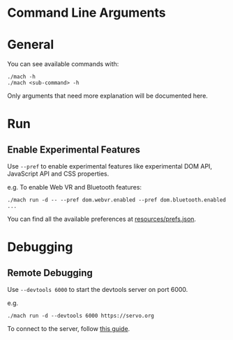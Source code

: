 Command Line Arguments
========================
# General

You can see available commands with:
```
./mach -h
./mach <sub-command> -h
```
Only arguments that need more explanation will be documented here.

# Run
## Enable Experimental Features
Use `--pref` to enable experimental features like experimental DOM API, JavaScript API and CSS properties.

e.g. To enable Web VR and Bluetooth features:
```
./mach run -d -- --pref dom.webvr.enabled --pref dom.bluetooth.enabled ...
```

You can find all the available preferences at [resources/prefs.json](https://dxr.mozilla.org/servo/source/resources/prefs.json).

# Debugging
## Remote Debugging
Use `--devtools 6000` to start the devtools server on port 6000.

e.g.
```
./mach run -d --devtools 6000 https://servo.org
```

To connect to the server, follow [this guide](https://developer.mozilla.org/en-US/docs/Tools/Remote_Debugging/Debugging_Firefox_Desktop#Connect).
